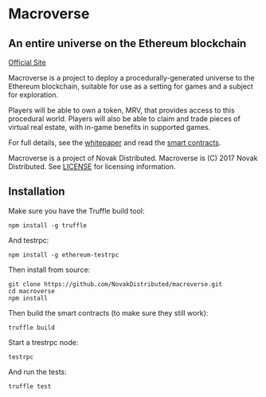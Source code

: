 # Macroverse
## An entire universe on the Ethereum blockchain

[Official Site](https://macroverse.io/)

Macroverse is a project to deploy a procedurally-generated universe to the Ethereum blockchain, suitable for use as a setting for games and a subject for exploration.

Players will be able to own a token, MRV, that provides access to this procedural world. Players will also be able to claim and trade pieces of virtual real estate, with in-game benefits in supported games.

For full details, see the [whitepaper](https://macroverse.io/MacroverseWhitepaper.pdf) and read the [smart contracts](https://github.com/NovakDistributed/macroverse/tree/master/contracts).

Macroverse is a project of Novak Distributed. Macroverse is (C) 2017 Novak Distributed. See [LICENSE](LICENSE) for licensing information.

## Installation

Make sure you have the Truffle build tool:

```
npm install -g truffle
```

And testrpc:
```
npm install -g ethereum-testrpc
```

Then install from source:

```
git clone https://github.com/NovakDistributed/macroverse.git
cd macroverse
npm install
```

Then build the smart contracts (to make sure they still work):

```
truffle build
```

Start a trestrpc node:

```
testrpc
```

And run the tests:

```
truffle test
```




